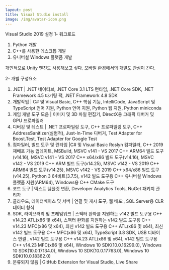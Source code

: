 ```yaml
---
layout: post
title: Visual Studio install 
image: /img/avatar-icon.png
---
```

Visual Studio 2019 설정
1- 워크로드
 1. Python 개발
 2. C++를 사용한 데스크톱 개발
 3. 유니버설 Windows 플랫폼 개발

 개인적으로 Unity 엔진도 사용해보고 싶다. 모바일 환경에서의 개발도 관심이 간다.

2- 개별 구성요소
 1. .NET | .NET 네이티브, .NET Core 3.1 LTS 런타임, .NET Core SDK, .NET Framework 4.5 타기팅 팩, .NET Framework 4.8 SDK
 2. 개발작업 | C# 및 Visual Basic, C++ 핵심 기능, IntelliCode, JavaScript 및 TypeScript 언어 지원, Python 언어 지원, Python 웹 지원, Python miniconda
 3. 게임 개발 도구 모음 | 이미지 및 3D 파일 편집기, DirectX용 그래픽 디버거 및 GPU 프로파일러 
 4. 디버깅 및 테스트 | .NET 프로파일링 도구, C++ 프로파일링 도구, C++ AddressSanitizer(실험적), Just-In-Time 디버거, Test Adapter for Boost.Test, Test Adapter for Google Test
 5. 컴파일러, 빌드 도구 및 런타임 |C# 및 Visual Basic Roslyn 컴파일러, C++ 2019 재배포 가능 업데이트, MSBuild, MSVC v141 - VS 2017 C++ ARM64 빌드 도구(v14.16), MSVC v141 - VS 2017 C++ x64/x86 빌드 도구(v14.16), MSVC v142 - VS 2019 C++ ARM 빌드 도구(v14.25), MSVC v142 - VS 2019 C++ ARM64 빌드 도구(v14.25), MSVC v142 - VS 2019 C++ x64/x86 빌드 도구(v14.25), Python 3 64비트(3.7.5), v142 빌드 도구용 C++ 유니버설 Windows 플랫폼 지원(ARM64), Windows용 C++ CMake 도구
 6. 코드 도구 | 텍스트 템플릿 변환, Developer Analytics Tools, NuGet 패키지 관리자
 7. 클라우드, 데이터베이스 및 서버 | 연결 및 게시 도구, 웹 배포:, SQL Server용 CLR 데이터 형식
 8. SDK, 라이브러리 및 프레임워크 | 스펙터 완화를 지원하는 v142 빌드 도구용 C++ v14.23 ATL(x86 및 x64), 스펙터 완화를 지원하는 v142 빌드 도구용 C++ v14.23 MFC(x86 및 x64), 최신 v142 빌드 도구용 C++ ATL(x86 및 x64), 최신 v142 빌드 도구용 C++ MFC(x86 및 x64), TypeScript 3.8 SDK, USB 디바이스 연결
 , v142 빌드 도구용 C++ v14.23 ATL(x86 및 x64), v142 빌드 도구용 C++ v14.23 MFC(x86 및 x64), Windows 10 SDK(10.0.16299.0), Windows 10 SDK(10.0.17134.0), Windows 10 SDK(10.0.17763.0), Windows 10 SDK(10.0.18362.0)
 9. 분류되지 않음 | GitHub Extension for Visual Studio, Live Share